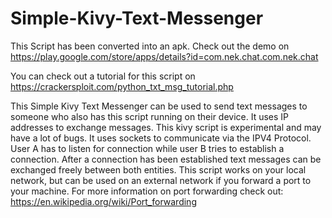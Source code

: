 # Simple-Kivy-Text-Messenger

This Script has been converted into an apk. Check out the demo on https://play.google.com/store/apps/details?id=com.nek.chat.com.nek.chat

You can check out a tutorial for this script on https://crackersploit.com/python_txt_msg_tutorial.php

This Simple Kivy Text Messenger can be used to send text messages to someone who also has this script running on their device. It uses IP addresses to exchange messages. This kivy script is experimental and may have a lot of bugs. It uses sockets to communicate via the IPV4 Protocol. User A has to listen for connection while user B tries to establish a connection. After a connection has been established text messages can be exchanged freely between both entities. This script works on your local network, but can be used on an external network if you forward a port to your machine. For more information on port forwarding check out: https://en.wikipedia.org/wiki/Port_forwarding
